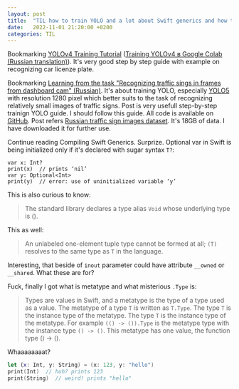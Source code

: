 ```yaml
---
layout: post
title:  "TIL how to train YOLO and a lot about Swift generics and how they are compiled"
date:   2022-11-01 21:20:00 +0200
categories: TIL
---
```

Bookmarking [YOLOv4 Training Tutorial](https://colab.research.google.com/drive/1_GdoqCJWXsChrOiY8sZMr_zbr_fH-0Fg?usp=sharing#scrollTo=H8DYUTHiEeGZ) ([Training YOLOv4 в Google Colab (Russian translation)](https://habr.com/ru/post/691464/)). It's very good step by step guide with example on recognizing car licenze plate.

Bookmarking [Learning from the task "Recognizing traffic sings in frames from dashboard cam" (Russian)](https://habr.com/ru/post/694812/). It's about training YOLO, especially [YOLO5](https://github.com/ultralytics/yolov5) with resolution 1280 pixel which better suits to the task of recognizing relatively small images of traffic signs. Post is very usefull step-by-step trainign YOLO guide. I should follow this guide. All code is available on [GitHub](https://github.com/victor30608/traffic_sign_recognition). Post refers [Russian traffic sign images dataset](https://www.kaggle.com/datasets/watchman/rtsd-dataset). It's 18GB of data. I have downloaded it for further use. 

Continue reading Compiling Swift Generics. Surprize. Optional var in Swift is being initialized only if it's declared with sugar syntax `T?`:
```
var x: Int?
print(x)  // prints ‘nil’
var y: Optional<Int>
print(y)  // error: use of uninitialized variable ‘y’
 ```

This is also curious to know:
> The standard library declares a type alias `Void` whose underlying type is ().

This as well:
> An unlabeled one-element tuple type cannot be formed at all; `(T)` resolves to the same type as `T` in the language.

Interesting, that beside of `inout` parameter could have attribute `__owned` or `__shared`. What these are for?

Fuck, finally I got what is metatype and what misterious `.Type` is:
> Types are values in Swift, and a metatype is the type of a type used as a value. The metatype of a type `T` is written as `T.Type`. The type `T` is the instance type of the metatype. The type `T` is the instance type of the metatype. For example `(() -> ()).Type` is the metatype type with the instance type `() -> ()`. This metatype has one value, the function type () -> ().

Whaaaaaaaat?
```swift
let (x: Int, y: String) = (x: 123, y: "hello")
print(Int)  // huh? prints 123
print(String)  // weird! prints "hello"
```

<!---
Finally I got that these two are the same:

```swift
protocol Sequence<Element> {
  associatedtype Iterator: IteratorProtocol
}
```

```swift
associatedtype Iterator where Iterator: IteratorProtocol
```

```swift
protocol Sequence where Iterator: IteratorProtocol,
                        Iterator.Element == Element {...}
```

```swift
protocol Sequence where Self.Iterator: IteratorProtocol,
                         Self.Iterator.Element == Self.Element {...}
```
--->
